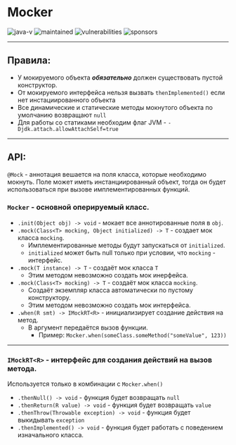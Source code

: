 # Mocker
![java-v](https://img.shields.io/badge/java-11-orange?style=flat-square&logo=oracle)
![maintained](https://img.shields.io/maintenance/yes/2023?style=flat-square)
![vulnerabilities](https://img.shields.io/snyk/vulnerabilities/github/anast3t/SimpleMockFramework?style=flat-square)
![sponsors](https://img.shields.io/github/sponsors/anast3t?color=red&style=flat-square)

---
## Правила:
* У мокируемого объекта **_обязательно_** должен существовать пустой конструктор.
* От мокируемого интерфейса нельзя вызвать `thenImplemented()` если нет инстациированного объекта
* Все динамические и статические методы мокнутого объекта по умолчанию возвращают `null`
* Для работы со статиками необходим флаг JVM - `-Djdk.attach.allowAttachSelf=true`
---
## API:
`@Mock` - аннотация вешается на поля класса, которые необходимо мокнуть.
Поле может иметь инстанциированный объект, тогда он будет использоваться
при вызове имплементированных функций.

### `Mocker` - основной оперируемый класс.
* `.init(Object obj) -> void` - мокает все аннотированные поля в `obj`.
* `.mock(Class<T> mocking, Object initialized) -> T` - создает мок класса `mocking`.
  * Имплементированные методы будут запускаться от `initialized`.
  * `initialized` может быть null только при условии, что `mocking` - интерфейс.
* `.mock(T instance) -> T` - создаёт мок класса `T`
  * Этим методом невозможно создать мок инерфейса.
* `.mock(Class<T> mocking) -> T` - создаёт мок класса `mocking`.
  * Создаёт экземпляр класса автоматически по пустому конструктору.
  * Этим методом невозможно создать мок интерфейса.
* `.when(R smt) -> IMockRT<R>` - инициализирует создание действия на метод.
  * В аргумент передаётся вызов функции.
    * Пример: `Mocker.when(someClass.someMethod("someValue", 123))`
---
### `IMockRT<R>` - интерфейс для создания действий на вызов метода.
Используется только в комбинации с `Mocker.when()`
* `.thenNull() -> void` - функция будет возвращать `null`
* `.thenReturn(R value) -> void` - функция будет возвращать `value`
* `.thenThrow(Throwable exception) -> void` - функция будет выкидывать `exception` 
* `.thenImplemented() -> void` - функция будет работать с поведением изначального класса.
